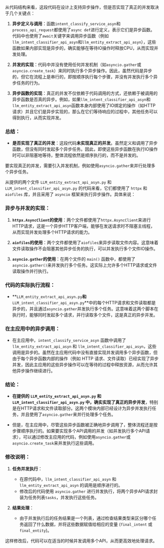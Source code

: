 从代码结构来看，这段代码在设计上支持异步操作，但是否实现了真正的并发取决于几个关键点：

1. **异步定义与调用**：函数`intent_classify_service_asyn`和`process_api_request`都使用了`async def`进行定义，表示它们是异步函数。代码中也使用了`await`关键字来调用异步函数（例如`llm_intent_classifier_api_asyn`和`llm_entity_extract_api_asyn`），这些函数如果内部实现是异步的，确实能够在等待IO操作时释放CPU，从而实现并发处理。

2. **并发的实现**：代码中并没有使用任何并发机制（如`asyncio.gather`或`asyncio.create_task`）来同时执行多个异步操作。因此，虽然代码是异步的，但它在流程上是串行的，即按顺序执行每个步骤，并没有并发执行多个异步任务的行为。

3. **异步函数的实现**：真正的并发不仅依赖于代码调用的方式，还依赖于被调用的异步函数是否真的异步。例如，如果`llm_intent_classifier_api_asyn`和`llm_entity_extract_api_asyn`函数本身内部使用了IO绑定的操作（如HTTP请求）并且它们是异步实现的，那么在它们等待响应的过程中，其他任务可以得到执行，从而实现并发。

### 总结：
- **是否实现了真正的并发**：这段代码**未实现真正的并发**。虽然定义和调用了异步函数，但没有同时发起多个异步任务。因此，即使这些异步函数在执行IO操作时可以非阻塞地等待，整体流程依然是顺序执行的，而不是并发的。

要实现真正的并发，需要引入并发机制，例如使用`asyncio.gather`来并行处理多个异步任务。




从提供的两个文件 `LLM_entity_extract_api_asyn.py` 和 `LLM_intent_classifier_api_asyn.py` 的代码来看，它们都使用了 `httpx` 和 `aiofiles` 库，并且采用了 `asyncio` 框架来执行异步操作。具体来说：

### 异步与并发的实现：
1. **`httpx.AsyncClient`的使用**：两个文件都使用了`httpx.AsyncClient`来进行HTTP请求，这是一个异步HTTP客户端，能够在发送请求时不阻塞主线程，从而实现并发处理多个HTTP请求的能力。

2. **`aiofiles`的使用**：两个文件都使用了`aiofiles`来异步读取文件内容。这意味着文件读取操作不会阻塞其他异步任务的执行，可以并发执行多个文件IO操作。

3. **`asyncio.gather`的使用**：在两个文件的 `main()` 函数中，都使用了`asyncio.gather()`来并发执行多个任务。这实际上允许多个HTTP请求或文件读取操作并行执行。

### 代码的实际执行流程：
- **`LLM_entity_extract_api_asyn.py`**和**`LLM_intent_classifier_api_asyn.py`**中的每个HTTP请求和文件读取都是异步的，并且通过`asyncio.gather`并发执行多个任务。这意味着这两个脚本在执行时，能够同时发起多个请求，并行读取多个文件，这是真正的异步并发。

### 在主应用中的异步调用：
- 在主应用中，`intent_classify_service_asyn` 函数中调用了 `llm_entity_extract_api_asyn` 和 `llm_intent_classifier_api_asyn`，这些调用是异步的。虽然在主应用代码中没有直接实现并发调用多个异步函数，但由于每个异步函数内部的操作（例如 HTTP 请求、文件读取）已经实现了异步并发，因此主应用的这些异步操作可以在等待的过程中释放资源，从而允许其他异步操作继续进行。

### 结论：
- **在提供的 `LLM_entity_extract_api_asyn.py` 和 `LLM_intent_classifier_api_asyn.py` 中，确实实现了真正的异步并发**，特别是在HTTP请求和文件读取部分。这两个模块内部已经设计为异步并发执行任务，并且使用了`asyncio.gather`来并行处理多个任务。
  
- 但是，在主应用中，尽管这些异步函数被正确地异步调用了，整体流程还是按步骤顺序执行的。如果要实现多个API调用的并发（如并发执行多个API请求），可以通过修改主应用的代码，例如使用`asyncio.gather`或`asyncio.create_task`来并发执行这些调用。






### 修改说明：

1. **任务并发执行**：
   - 在原代码中，`llm_intent_classifier_api_asyn` 和 `llm_entity_extract_api_asyn` 的调用是顺序进行的。
   - 修改后的代码使用 `asyncio.gather` 进行并发执行，将两个异步API请求封装为任务列表`tasks`，并发执行这些任务。

2. **结果处理**：
   - 由于并发执行后的任务结果是一个列表，通过检查结果类型来区分哪个任务返回了什么数据，并将这些数据赋值给相应的变量 (`final_intent` 或 `final_entity`)。

这样修改后，代码可以在适当的时候并发调用多个API，从而更高效地处理请求。